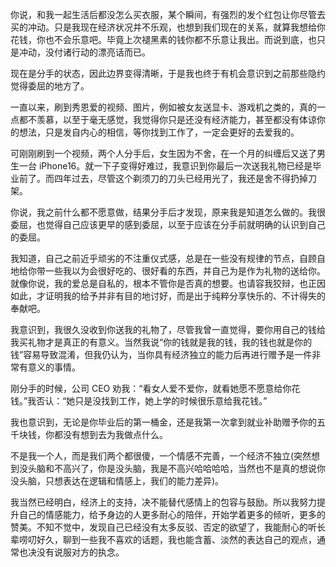 你说，和我一起生活后都没怎么买衣服，某个瞬间，有强烈的发个红包让你尽管去买的冲动。只是我现在经济状况并不乐观，也想到我们现在的关系，就算我想给你花钱，你也不会乐意吧。毕竟上次褪黑素的钱你都不乐意让我出。而说到底，也只是冲动，没付诸行动的漂亮话而已。

现在是分手的状态，因此边界变得清晰，于是我也终于有机会意识到之前那些隐约觉得委屈的地方了。

一直以来，刷到秀恩爱的视频、图片，例如被女友送显卡、游戏机之类的，真的一点都不羡慕，以至于毫无感觉，我觉得你只是还没有经济能力，甚至都没有体谅你的想法，只是发自内心的相信，等你找到工作了，一定会更好的去爱我的。

可刚刚刷到一个视频，两个人分手后，女生因为不舍，在一个月的纠缠后又送了男生一台 iPhone16。就一下子变得好难过，我意识到你最后一次送我礼物已经是毕业前了。而四年过去，尽管这个剃须刀的刀头已经用光了，我还是舍不得扔掉刀架。

你说，我之前什么都不愿意做，结果分手后才发现，原来我是知道怎么做的。我很委屈，也觉得自己应该更早的感到委屈，以至于应该在分手前就明确的认识到自己的委屈。

我知道，自己之前近乎顽劣的不注重仪式感，总是在一些没有规律的节点，自顾自地给你带一些我以为会很好吃的、很好看的东西，并自己为是作为礼物的送给你。就像你说，我的爱总是自私的，根本不管你是否真的想要。也请容我狡辩，也正因如此，才证明我的给予并非有目的地讨好，而是出于纯粹分享快乐的、不计得失的奉献吧。

我意识到，我很久没收到你送我的礼物了，尽管我曾一直觉得，要你用自己的钱给我买礼物才是真正的有意义。当然我说“你的钱就是我的钱，我的钱也就是你的钱”容易导致混淆，但我仍认为，当你具有经济独立的能力后再进行赠予是一件非常有意义的事情。

刚分手的时候，公司 CEO 劝我：“看女人爱不爱你，就看她愿不愿意给你花钱。”我否认：“她只是没找到工作，她上学的时候很乐意给我花钱。”

我也意识到，无论是你毕业后的第一桶金，还是我第一次拿到就业补助赠予你的五千块钱，你都没有想到去为我做点什么。

不是我一个人，而是我们两个都很傻，一个情感不完善，一个经济不独立(突然想到没头脑和不高兴了，你是没头脑，我是不高兴哈哈哈哈，当然也不是真的想说你没头脑，只想表达在逻辑和情感上，我们的能力差异)。

我当然已经明白，经济上的支持，决不能替代感情上的包容与鼓励。所以我努力提升自己的情感能力，给予身边的人更多耐心的陪伴，开始学着更多的倾听，更多的赞美。不知不觉中，发现自己已经没有太多反驳、否定的欲望了，我能耐心的听长辈唠叨好久，聊到一些我不喜欢的话题，我也能含蓄、淡然的表达自己的观点，通常也决没有说服对方的执念。
